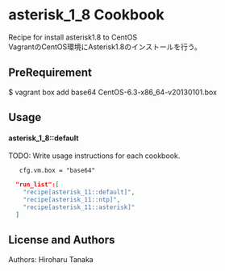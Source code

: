 asterisk_1_8 Cookbook
=====================
Recipe for install asterisk1.8 to CentOS  
VagrantのCentOS環境にAsterisk1.8のインストールを行う。

PreRequirement
-----
$ vagrant box add base64 CentOS-6.3-x86_64-v20130101.box

Usage
-----
#### asterisk_1_8::default
TODO: Write usage instructions for each cookbook.

```vm.box
   cfg.vm.box = "base64"
```

```json
  "run_list":[
    "recipe[asterisk_11::default]",
    "recipe[asterisk_11::ntp]",
    "recipe[asterisk_11::asterisk]"
  ]
```

License and Authors
-------------------
Authors: Hiroharu Tanaka

